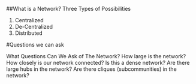 ##What is a Network?  Three Types of Possibilities  

1. Centralized
2. De-Centralized
3. Distributed

#Questions we can ask

What Questions Can We Ask of The Network?
How large is the network?
How closely is our network connected?
Is this a dense network?
Are there large hubs in the network?
Are there cliques (subcommunities) in the network?
